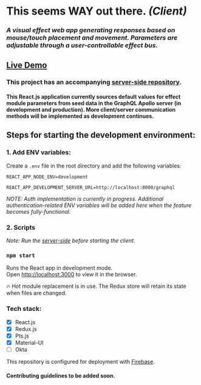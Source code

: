 # This seems WAY out there. *(Client)*

### *A visual effect web app generating responses based on mouse/touch placement and movement. Parameters are adjustable through a user-controllable effect bus.*

## [Live Demo](https://this-seems-way-out-there.web.app/)

### This project has an accompanying [server-side repository](https://github.com/matt-eric/this-seems-WAY-out-there-node-side).

#### This React.js application currently sources default values for effect module parameters from seed data in the GraphQL Apollo server (in development and production). More client/server communication methods will be implemented as development continues.

## Steps for starting the development environment:

### 1. Add ENV variables:

Create a `.env` file in the root directory and add the following variables:

`REACT_APP_NODE_ENV=development`

`REACT_APP_DEVELOPMENT_SERVER_URL=http://localhost:8000/graphql`

*NOTE: Auth implementation is currently in progress. Additional authentication-related ENV variables will be added here when the feature becomes fully-functional.*

### 2. Scripts

*Note: Run the [server-side](https://github.com/matt-eric/this-seems-WAY-out-there-node-side) before starting the client.*

### `npm start`

Runs the React app in development mode.\
Open [http://localhost:3000](http://localhost:3000) to view it in the browser.

🔥 Hot module replacement is in use. The Redux store will retain its state when files are changed.

### Tech stack:

- [x] React.js
- [x] Redux.js
- [x] Pts.js
- [x] Material-UI
- [ ] Okta

This repository is configured for deployment with [Firebase](https://firebase.google.com/).

#### Contributing guidelines to be added soon.
